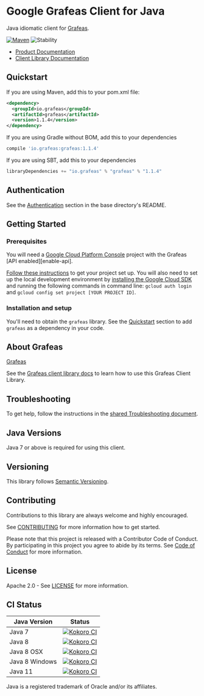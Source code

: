 # Google Grafeas Client for Java

Java idiomatic client for [Grafeas][product-docs].

[![Maven][maven-version-image]][maven-version-link]
![Stability][stability-image]

- [Product Documentation][product-docs]
- [Client Library Documentation][javadocs]

## Quickstart


If you are using Maven, add this to your pom.xml file:

```xml
<dependency>
  <groupId>io.grafeas</groupId>
  <artifactId>grafeas</artifactId>
  <version>1.1.4</version>
</dependency>
```

If you are using Gradle without BOM, add this to your dependencies
```Groovy
compile 'io.grafeas:grafeas:1.1.4'
```

If you are using SBT, add this to your dependencies
```Scala
libraryDependencies += "io.grafeas" % "grafeas" % "1.1.4"
```

## Authentication

See the [Authentication][authentication] section in the base directory's README.

## Getting Started

### Prerequisites

You will need a [Google Cloud Platform Console][developer-console] project with the Grafeas [API enabled][enable-api].

[Follow these instructions][create-project] to get your project set up. You will also need to set up the local development environment by
[installing the Google Cloud SDK][cloud-sdk] and running the following commands in command line:
`gcloud auth login` and `gcloud config set project [YOUR PROJECT ID]`.

### Installation and setup

You'll need to obtain the `grafeas` library.  See the [Quickstart](#quickstart) section
to add `grafeas` as a dependency in your code.

## About Grafeas


[Grafeas][product-docs] 

See the [Grafeas client library docs][javadocs] to learn how to
use this Grafeas Client Library.






## Troubleshooting

To get help, follow the instructions in the [shared Troubleshooting document][troubleshooting].

## Java Versions

Java 7 or above is required for using this client.

## Versioning


This library follows [Semantic Versioning](http://semver.org/).


## Contributing


Contributions to this library are always welcome and highly encouraged.

See [CONTRIBUTING][contributing] for more information how to get started.

Please note that this project is released with a Contributor Code of Conduct. By participating in
this project you agree to abide by its terms. See [Code of Conduct][code-of-conduct] for more
information.

## License

Apache 2.0 - See [LICENSE][license] for more information.

## CI Status

Java Version | Status
------------ | ------
Java 7 | [![Kokoro CI][kokoro-badge-image-1]][kokoro-badge-link-1]
Java 8 | [![Kokoro CI][kokoro-badge-image-2]][kokoro-badge-link-2]
Java 8 OSX | [![Kokoro CI][kokoro-badge-image-3]][kokoro-badge-link-3]
Java 8 Windows | [![Kokoro CI][kokoro-badge-image-4]][kokoro-badge-link-4]
Java 11 | [![Kokoro CI][kokoro-badge-image-5]][kokoro-badge-link-5]

Java is a registered trademark of Oracle and/or its affiliates.

[product-docs]: https://grafeas.io
[javadocs]: https://googleapis.dev/java/google-cloud-clients/latest/index.html?io/grafeas/v1/package-summary.html
[kokoro-badge-image-1]: http://storage.googleapis.com/cloud-devrel-public/java/badges/java-grafeas/java7.svg
[kokoro-badge-link-1]: http://storage.googleapis.com/cloud-devrel-public/java/badges/java-grafeas/java7.html
[kokoro-badge-image-2]: http://storage.googleapis.com/cloud-devrel-public/java/badges/java-grafeas/java8.svg
[kokoro-badge-link-2]: http://storage.googleapis.com/cloud-devrel-public/java/badges/java-grafeas/java8.html
[kokoro-badge-image-3]: http://storage.googleapis.com/cloud-devrel-public/java/badges/java-grafeas/java8-osx.svg
[kokoro-badge-link-3]: http://storage.googleapis.com/cloud-devrel-public/java/badges/java-grafeas/java8-osx.html
[kokoro-badge-image-4]: http://storage.googleapis.com/cloud-devrel-public/java/badges/java-grafeas/java8-win.svg
[kokoro-badge-link-4]: http://storage.googleapis.com/cloud-devrel-public/java/badges/java-grafeas/java8-win.html
[kokoro-badge-image-5]: http://storage.googleapis.com/cloud-devrel-public/java/badges/java-grafeas/java11.svg
[kokoro-badge-link-5]: http://storage.googleapis.com/cloud-devrel-public/java/badges/java-grafeas/java11.html
[stability-image]: https://img.shields.io/badge/stability-ga-green
[maven-version-image]: https://img.shields.io/maven-central/v/io.grafeas/grafeas.svg
[maven-version-link]: https://search.maven.org/search?q=g:io.grafeas%20AND%20a:grafeas&core=gav
[authentication]: https://github.com/googleapis/google-cloud-java#authentication
[developer-console]: https://console.developers.google.com/
[create-project]: https://cloud.google.com/resource-manager/docs/creating-managing-projects
[cloud-sdk]: https://cloud.google.com/sdk/
[troubleshooting]: https://github.com/googleapis/google-cloud-common/blob/master/troubleshooting/readme.md#troubleshooting
[contributing]: https://github.com/googleapis/java-grafeas/blob/master/CONTRIBUTING.md
[code-of-conduct]: https://github.com/googleapis/java-grafeas/blob/master/CODE_OF_CONDUCT.md#contributor-code-of-conduct
[license]: https://github.com/googleapis/java-grafeas/blob/master/LICENSE


[libraries-bom]: https://github.com/GoogleCloudPlatform/cloud-opensource-java/wiki/The-Google-Cloud-Platform-Libraries-BOM
[shell_img]: https://gstatic.com/cloudssh/images/open-btn.png

